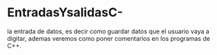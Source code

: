 # EntradasYsalidasC-
la entrada de datos, es decir como guardar datos que el usuario vaya a digitar, ademas veremos como poner comentarios en los programas de C++.
